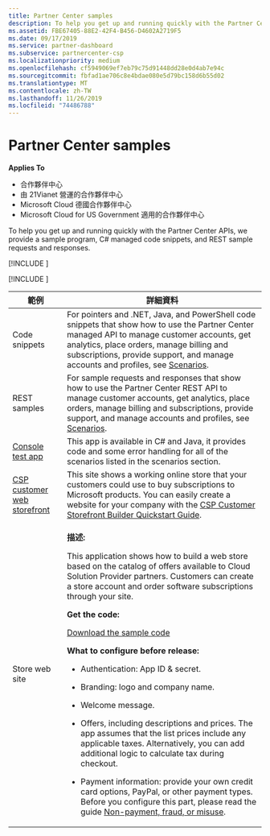 ```yaml
---
title: Partner Center samples
description: To help you get up and running quickly with the Partner Center APIs, we provide a sample program, C\ managed code snippets, and REST sample requests and responses.
ms.assetid: FBE67405-88E2-42F4-B456-D4602A2719F5
ms.date: 09/17/2019
ms.service: partner-dashboard
ms.subservice: partnercenter-csp
ms.localizationpriority: medium
ms.openlocfilehash: cf5949069ef7eb79c75d91448dd28e0d4ab7e94c
ms.sourcegitcommit: fbfad1ae706c8e4bdae080e5d79bc158d6b55d02
ms.translationtype: MT
ms.contentlocale: zh-TW
ms.lasthandoff: 11/26/2019
ms.locfileid: "74486788"
---
```

# <a name="partner-center-samples"></a>Partner Center samples

**Applies To**

- 合作夥伴中心
- 由 21Vianet 營運的合作夥伴中心
- Microsoft Cloud 德國合作夥伴中心
- Microsoft Cloud for US Government 適用的合作夥伴中心

To help you get up and running quickly with the Partner Center APIs, we provide a sample program, C# managed code snippets, and REST sample requests and responses.

[!INCLUDE [<Partner Center Java SDK support details>](<../includes/java-sdk-support.md>)]

[!INCLUDE [<Partner Center PowerShell module support details>](<../includes/powershell-module-support.md>)]

<table>
  <thead>
    <th>範例</th>
    <th>詳細資料</th>
  </thead>
  <tbody>
    <tr>
      <td>Code snippets</td>
      <td>For pointers and .NET, Java, and PowerShell code snippets that show how to use the Partner Center managed API to manage customer accounts, get analytics, place orders, manage billing and subscriptions, provide support, and manage accounts and profiles, see <a href="scenarios.md">Scenarios</a>.</td>
    </tr>
    <tr>
      <td>REST samples</td>
      <td>For sample requests and responses that show how to use the Partner Center REST API to manage customer accounts, get analytics, place orders, manage billing and subscriptions, provide support, and manage accounts and profiles, see <a href="scenarios.md">Scenarios</a>.</td>
    </tr>
    <tr>
      <td><a href="console-test-app.md">Console test app</a></td>
      <td>This app is available in C# and Java, it provides code and some error handling for all of the scenarios listed in the scenarios section.</td>
    </tr>
    <tr>
      <td><a href="csp-customer-web-storefront.md">CSP customer web storefront</a></td>
      <td>This site shows a working online store that your customers could use to buy subscriptions to Microsoft products. You can easily create a website for your company with the <a href="csp-customer-storefront-builder-quick-start-guide-.md">CSP Customer Storefront Builder Quickstart Guide</a>.</td>
    </tr>
    <tr>
      <td>Store web site</td>
      <td><p><strong>描述:</strong></p>
          <p>This application shows how to build a web store based on the catalog of offers available to Cloud Solution Provider partners. Customers can create a store account and order software subscriptions through your site.</p>
        <p><strong>Get the code:</strong></p>
        <p><a href="http://go.microsoft.com/fwlink/p/?LinkId=746683">Download the sample code</a></p>
        <p><strong>What to configure before release:</strong></p>
        <ul>
          <li><p>Authentication: App ID & secret.</p></li>
          <li><p>Branding: logo and company name.</p></li>
          <li><p>Welcome message.</p></li>
          <li><p>Offers, including descriptions and prices. The app assumes that the list prices include any applicable taxes. Alternatively, you can add additional logic to calculate tax during checkout.</p></li>
          <li><p>Payment information: provide your own credit card options, PayPal, or other payment types. Before you configure this part, please read the guide <a href="https://docs.microsoft.com/partner-center/non-payment--fraud--or-misuse">Non-payment, fraud, or misuse</a>.</p></li>
        </ul>
      </td>
    </tr>
  </tbody>
</table>